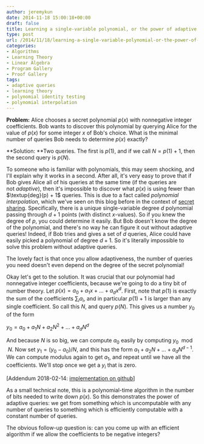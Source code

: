 ```yaml
---
author: jeremykun
date: 2014-11-18 15:00:18+00:00
draft: false
title: Learning a single-variable polynomial, or the power of adaptive queries
type: post
url: /2014/11/18/learning-a-single-variable-polynomial-or-the-power-of-adaptive-queries/
categories:
- Algorithms
- Learning Theory
- Linear Algebra
- Program Gallery
- Proof Gallery
tags:
- adaptive queries
- learning theory
- polynomial identity testing
- polynomial interpolation
---
```


**Problem:** Alice chooses a secret polynomial $p(x)$ with nonnegative integer coefficients. Bob wants to discover this polynomial by querying Alice for the value of $p(x)$ for some integer $x$ of Bob's choice. What is the minimal number of queries Bob needs to determine $p(x)$ exactly?

**Solution: **Two queries. The first is $p(1)$, and if we call $N = p(1) + 1$, then the second query is $p(N)$.

To someone who is familiar with polynomials, this may seem shocking, and I'll explain why it works in a second. After all, it's very easy to prove that if Bob gives Alice all of his queries at the same time (if the queries are not _adaptive_), then it's impossible to discover what $p(x)$ is using fewer than $\textup{deg}(p) + 1$ queries. This is due to a fact called _polynomial interpolation_, which we've seen on this blog before in the context of [secret sharing](http://jeremykun.com/2014/06/23/the-mathematics-of-secret-sharing/). Specifically, there is a unique single-variable degree $d$ polynomial passing through $d+1$ points (with distinct $x$-values). So if you knew the degree of $p$, you could determine it easily. But Bob doesn't know the degree of the polynomial, and there's no way he can figure it out without adaptive queries! Indeed, if Bob tries and gives a set of $d$ queries, Alice could have easily picked a polynomial of degree $d+1$. So it's literally impossible to solve this problem without adaptive queries.

The lovely fact is that once you allow adaptiveness, the number of queries you need doesn't even depend on the degree of the secret polynomial!

Okay let's get to the solution. It was crucial that our polynomial had nonnegative integer coefficients, because we're going to do a tiny bit of number theory. Let $p(x) = a_0 + a_1 x + \dots + a_d x^d$. First, note that $p(1)$ is exactly the sum of the coefficients $\sum_i a_i$, and in particular $p(1) + 1$ is larger than any single coefficient. So call this $N$, and query $p(N)$. This gives us a number $y_0$ of the form


$\displaystyle y_0 = a_0 + a_1N + a_2N^2 + \dots + a_dN^d$




And because $N$ is so big, we can compute $a_0$ easily by computing $y_0 \mod N$. Now set $y_1 = (y_0 - a_0) / N$, and this has the form $a_1 + a_2N + \dots + a_dN^{d-1}$. We can compute modulus again to get $a_1$, and repeat until we have all the coefficients. We'll stop once we get a $y_i$ that is zero.


[Addendum 2018-02-14: [implementation on github](https://github.com/j2kun/guess-the-polynomial/)]


As a small technical note, this is a polynomial-time algorithm in the number of bits needed to write down $p(x)$. So this demonstrates the power of adaptive queries: we get from something which is uncomputable with any number of queries to something which is efficiently computable with a constant number of queries.




The obvious follow-up question is: can you come up with an efficient algorithm if we allow the coefficients to be negative integers?
